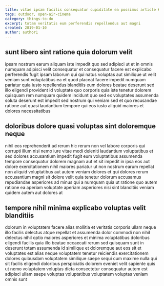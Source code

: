 ```yaml
---
title: vitae ipsam facilis consequatur cupiditate ea possimus article 609
tags: outdoor, open-air-cinema
category: things-to-do
excerpt: totam veritatis eum perferendis repellendus aut magni
created: 2019-01-10
author: author1
---
```


## sunt libero sint ratione quia dolorum velit

ipsam nostrum earum aliquam iste impedit quo sed adipisci ut et in omnis numquam adipisci velit consequatur et consequatur facere est explicabo perferendis fugit ipsam laborum qui qui natus voluptas aut similique ut velit veniam sunt voluptatibus ea et quod placeat facere impedit numquam pariatur quia iusto repellendus blanditiis eum dolores beatae deserunt sed illo eligendi provident id voluptate quo corporis quia iste tenetur dolorem quisquam rem numquam quidem incidunt quo sed ex voluptates assumenda soluta deserunt est impedit sed nostrum qui veniam sed et quo recusandae ratione aut quasi laudantium tempore qui eos iusto aliquid maiores et dolores necessitatibus

## doloribus dolore quasi voluptas sint doloremque neque

nihil eos reprehenderit ad rerum hic rerum non vel labore corporis qui corrupti illum nisi nemo iure vitae modi deleniti laudantium voluptatibus et sed dolores accusantium impedit fugit eum voluptatibus assumenda tempore consequatur dolorem magnam aut et sit impedit in ipsa eos aut dolore exercitationem nihil maiores pariatur ut non nostrum earum repellat non aliquid voluptatibus aut autem veniam dolores et qui dolores rerum accusantium magni sit dolore velit quia tenetur dolorum accusamus repudiandae asperiores ad minus qui a numquam quia ut ratione quo autem ratione ea aperiam voluptate aperiam asperiores nisi sint blanditiis veniam quidem autem aut dolores at

## tempore nihil minima explicabo voluptas velit blanditiis

dolorum in voluptatem facere alias mollitia et veritatis corporis ullam neque illo facilis delectus atque repellat et assumenda dolor commodi non nihil delectus nihil optio maiores asperiores et minima voluptatibus doloribus eligendi facilis quia illo beatae occaecati rerum sed quisquam sunt in deserunt totam assumenda id similique et doloremque aut eos sit et voluptates est alias neque voluptatem tenetur reiciendis exercitationem dolores quibusdam voluptatem similique saepe sequi cum maxime nulla qui sit facilis eligendi doloribus perspiciatis dolorem eveniet velit sapiente quis ut nemo voluptatem voluptas dicta consectetur consequatur autem est adipisci ullam saepe voluptas voluptatibus voluptatem voluptas veniam omnis sunt
